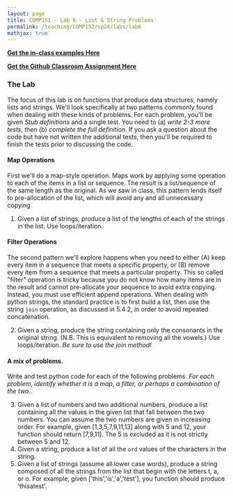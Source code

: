 ```yaml
---
layout: page
title: COMP151 - Lab 6 - List & String Problems
permalink: /teaching/COMP152/sp24/labs/lab6
mathjax: true
---
```


**[Get the in-class examples Here](https://classroom.github.com/a/IUDg-THi)**

**[Get the Github Classroom Assignment Here](https://classroom.github.com/a/oYlBxCvS)**

### The Lab

The focus of this lab is on functions that produce data structures, namely lists and strings. We'll look specifically at two patterns commonly found when dealing with these kinds of problems. For each problem, you'll be given *Stub definitions* and a single test.  You need to (a) *write 2-3 more tests*, then (b) *complete the full definition*.  If you ask a question about the code but have not written the additional tests, then you'll be required to finish the tests prior to discussing the code. 


#### Map Operations

First we'll do a map-style operation. Maps work by applying some operation to each of the items in a list or sequence. The result is a list/sequence of the same length as the original. As we saw in class, this pattern lends itself to pre-allocation of the list, which will avoid any and all unnecessary copying 


1. Given a list of strings, produce a list of the lengths of each of the strings in the list. Use loops/iteration. 


#### Filter Operations

The second pattern we'll explore happens when you need to either (A) keep every item in a sequence that meets a specific property, or (B) remove every item from a sequence that meets a particular property. This so called "filter" operation is tricky because you do not know how many items are in the result and cannot pre-allocate your sequence to avoid extra copying. Instead, you must use efficient append operations.  When dealing with python strings, the standard practice is to first build a list, then use the string `join` operation, as discussed in 5.4.2, in order to avoid repeated concatenation.

2. Given a string, produce the string containing only the consonants in the original string. (N.B. This is equivalent to removing all the vowels.) Use loops/iteration. *Be sure to use the join method!*

####  A mix of problems. 

Write and test python code for each of the following problems.  *For each problem, identify whether it is a map, a filter, or perhaps a combination of the two.*. 

3. Given a list of numbers and two additional numbers, produce a list containing all the values in the given list that fall between the two numbers. You can assume the two numbers are given in increasing order. For example, given [1,3,5,7,9,11,13] along with 5 and 12, your function should return [7,9,11]. The 5 is excluded as it is not strictly between 5 and 12. 
4. Given a string, produce a list of all the `ord` values of the characters in the string. 
5. Given a list of strings (assume all lower case words), produce a string composed of all the strings from the list that begin with the letters t, a, or o. For example, given ['this','is','a','test'], you function should produce 'thisatest'. 



